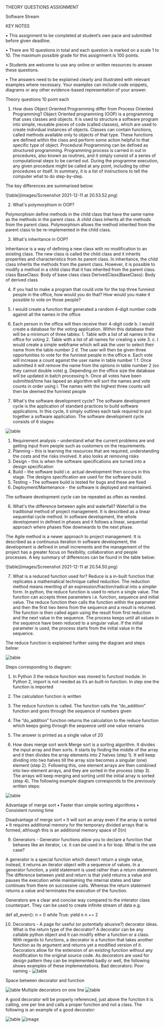THEORY QUESTIONS ASSIGNMENT

Software Stream






KEY NOTES

•	This assignment to be completed at student’s own pace and submitted before given deadline. 

•	There are 10 questions in total and each question is marked on a scale 1 to 10. The maximum possible grade for this assignment is 100 points. 

•	Students are welcome to use any online or written resources to answer these questions. 

•	The answers need to be explained clearly and illustrated with relevant examples where necessary. Your examples can include code snippets, diagrams or any other evidence-based representation of your answer. 

 Theory questions	10 point each
1.	How does Object Oriented Programming differ from Process Oriented Programming?
Object Oriented programming (OOP) is a programming that uses classes and objects. It is used to structure a software program into simple, reusable pieces of code (called classes), which are used to create individual instances of objects. 
Classes can contain functions, called methods available only to objects of that type. These functions are defined within the class and perform some action helpful to that specific type of object.
Procedural Programming can be defined as structured programming. Programming process is carried in out in procedures, also known as routines, and it simply consist of a series of computational steps to be carried out. During the programme execution, any given procedure might be called at any point, including by other procedures or itself. In summary, it is a list of instructions to tell the computer what to do step-by-step.

The key differences are summarised below:

![table](images/Screenshot 2021-12-11 at 20.53.52.png)

2.	What's polymorphism in OOP?

Polymorphism define methods in the child class that have the same name as the methods in the parent class. A child class inherits all the methods from the parent class. Polymorphism allows the method inherited from the parent class to be re-implemented in the child class.


3.	What's inheritance in OOP?

Inheritance is a way of defining a new class with no modification to an existing class. The new class is called the child class and it inherits properties and characteristics from its parent class. In inheritance, the child class inherits the methods from the parent class. However, it is possible to modify a method in a child class that it has inherited from the parent class.
class BaseClass:
  Body of base class
class DerivedClass(BaseClass):
  Body of derived class

4.	If you had to make a program that could vote for the top three funniest people in the office, how would you do that? How would you make it possible to vote on those people?


6.	I would create a function that generated a random 4-digit number code against all the names in the office
7.	Each person in the office will then receive their 4-digit code 
b.	I would create a database for the voting application. Within this database their will be a minimum of three tables: 1. Table with a list of all names in the office for voting 2. Table with a list of all names for creating a vote 3.
c.	I would create a simple webframe which will ask the user to select their name from the table number 2
d.	The user will then be given three opportunities to vote for the funniest people in the office
e.	Each vote will increase a count against the user name in table number 1
f.	Once submitted it will remove the name from the options in table number 2 (so they cannot double vote)
g.	Depending on the office size the database will be updated in batch processing
h.	Once all votes have been submitted/time has lapsed an algorithm will sort the names and vote counts in order using
i.	The names with the highest three counts will then be deemed the funniest people 


5.	What's the software development cycle?
The software development cycle is the application of standard practices to build software applications. In this cycle, it simply outlines each task required to put together a software application. The software development cycle consists of 6 stages:

![table](images/Picture2software.png)
 
1.	Requirement analysis – understand what the current problems are and getting input from people such as customers  on the requirements.
2.	Planning – this is learning the resources that are required, understanding the costs and the risks involved. It also looks at removing risks
3.	Design – this is when the software specifications are turned into a design specification
4.	Build – the software build i.e. actual development then occurs in this stage. The designs specification are used for the software build.
5.	Testing – The software build is tested for bugs and these are fixed
6.	Deployment/Maintenance -  the software is deployed and maintained.

The software development cycle can be repeated as often as needed.

6.	What's the difference between agile and waterfall?
Waterfall is the traditional method of project management.  It is described as a linear sequential cycle method. In software development, the whole development in defined in phases and it follows a linear, sequential approach where phases flow downwards to the next phase.

The Agile method is a newer approach to project management. It is described as a continuous iteration  In software development, the development is defined in small increments and the management of the project has a greater focus on flexibility, collaboration and people processes.
A key summary of differences can be found in the table below:

![table](images/Screenshot 2021-12-11 at 20.54.50.png)



7.	What is a reduced function used for?
Reduce is a in-built function that replicates a mathematical technique called  reduction. The reduction method means rewriting of an expression/fraction/radical into a simpler form. In python, the reduce function is used to return a single value. The function can accepts three parameters i.e. function, sequence and initial value. The reduce function then calls the function within the parameter and then the first two items from the sequence and a result is returned. The function is then called again using the result from first reduction and the next value in the sequence. The process keeps until all values in the sequence have been reduced to a singular value. If the initial parameter is used, the process starts from the initial value in the sequence.

The reduce function is explained further using the diagram and steps below:

![table](images/Picture4.png)
 
Steps corresponding to diagram:
1.	In Python 3 the reduce function was moved to functool module. In Python 2, import is not needed as it’s an built-in function. In step one the function is imported
2.	The calculation function is written
3.	The reduce function is called. The function calls the “do_addition” function and goes through the sequence of numbers given
4.	The “do_addition” function returns the calculation to the reduce function which keeps going through the sequence until one value remains
5.	The answer is printed as a single value of 20



8.	How does merge sort work
Merge sort is a sorting algorithm. It divides the input array and then sorts. It starts by finding the middle of the array and it then divides the array elements into 2 halves (step 1). It will keep dividing into two halves till the array size becomes a singular (one) element (step 2). Following this, one element arrays are then combined into two-element arrays, and they are sorted in the process (step 3). The arrays will keep merging and sorting until the initial array is sorted (step 4). The following example diagram corresponds to the previously written steps:
 
![table](images/Picture5.png)


Advantage of merge sort
•	Faster than simple sorting algorithms
•	Consistent running time

Disadvantage of merge sort
•	It will sort an array even if the array is sorted
•	It requires additional memory for the temporary divided arrays that is formed, although this is an additional memory space of 0(n)



9.	Generators - Generator functions allow you to declare a function that behaves like an iterator, i.e. it can be used in a for loop. What is the use case?

A generator is a special function which doesn’t return a single value, instead, it returns an iterator object with a sequence of values. In a generator function, a yield statement is used rather than a return statement. The difference between yield and return is that yield returns a value and pauses the execution while maintaining the internal states and later continues from there on successive calls. Whereas the return statement returns a value and terminates the execution of the function.

Generators are a clear and concise way compared to the interator class counterpart. They can be used to create infinite stream of data e.g.

def all_even():
    n = 0
    while True:
        yield n
        n += 2



10.	Decorators - A page for useful (or potentially abusive?) decorator ideas. What is the return type of the decorator?
A decorator can be any callable python object and it can modify either a function or a class. With regards to functions, a decorator is a function that takes another function as its argument and returns yet a modified version of it. Decorators allow for the extension of an existing function without any modification to the original source code. As decorators are used for design pattern they can be implemented badly or well, the following shows examples of these implementations.
Bad decorators:
Poor naming -
![table](images/Picture7.png)


Space between decorator and function

 ![table](images/Picture8.png)
Multiple decorators on one line
 ![table](images/Picture9.png)

A good decorator will be properly referenced, just above the function it is calling, one per line and calls a proper function and not a class. The following is an example of a good decorator:
 
 ![table](images/Picture10.png)
![image](https://user-images.githubusercontent.com/61808090/145691249-8ec27a45-180f-4c10-a5d2-5b07f98b7af2.png)
